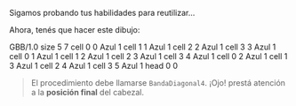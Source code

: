 Sigamos probando tus habilidades para reutilizar...

Ahora, tenés que hacer este dibujo:

<gs-board>
  GBB/1.0
    size 5 7
    cell 0 0 Azul 1 
    cell 1 1 Azul 1 
    cell 2 2 Azul 1 
    cell 3 3 Azul 1 
    cell 0 1 Azul 1 
    cell 1 2 Azul 1 
    cell 2 3 Azul 1 
    cell 3 4 Azul 1 
    cell 0 2 Azul 1 
    cell 1 3 Azul 1 
    cell 2 4 Azul 1 
    cell 3 5 Azul 1 
    head 0 0
</gs-board>

> El procedimiento debe llamarse `BandaDiagonal4`. ¡Ojo! prestá atención a la **posición final** del cabezal.